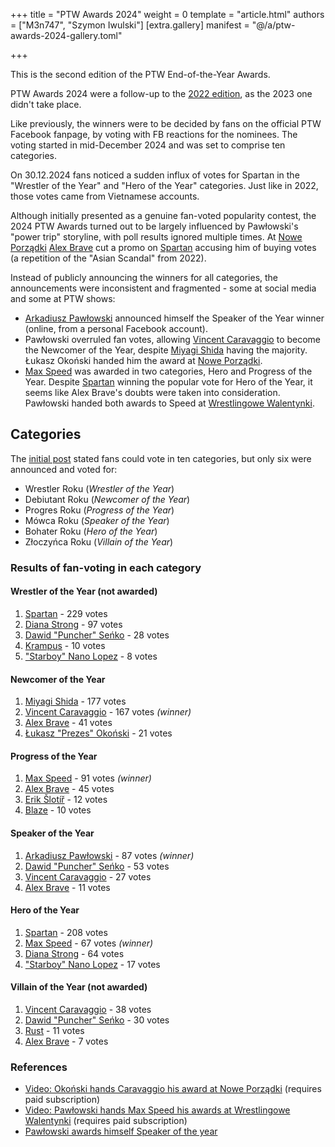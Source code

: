 +++
title = "PTW Awards 2024"
weight = 0
template = "article.html"
authors = ["M3n747", "Szymon Iwulski"]
[extra.gallery]
manifest = "@/a/ptw-awards-2024-gallery.toml"

+++

This is the second edition of the PTW End-of-the-Year Awards.

<!-- more -->

PTW Awards 2024 were a follow-up to the [2022 edition](@/a/ptw-awards-2022.md), as the 2023 one didn't take place. 

Like previously, the winners were to be decided by fans on the official PTW Facebook fanpage, by voting with FB reactions for the nominees. The voting started in mid-December 2024 and was set to comprise ten categories.

On 30.12.2024 fans noticed a sudden influx of votes for Spartan in the "Wrestler of the Year" and "Hero of the Year" categories. Just like in 2022, those votes came from Vietnamese accounts.

Although initially presented as a genuine fan-voted popularity contest, the 2024 PTW Awards turned out to be largely influenced by Pawłowski's "power trip" storyline, with poll results ignored multiple times. At [Nowe Porządki](@/e/ptw/2025-01-11-ptw-nowe-porzadki.md) [Alex Brave](@/w/alex-brave.md) cut a promo on [Spartan](@/w/spartan.md) accusing him of buying votes (a repetition of the "Asian Scandal" from 2022).

Instead of publicly announcing the winners for all categories, the announcements were inconsistent and fragmented - some at social media and some at PTW shows:

* [Arkadiusz Pawłowski](@/w/pan-pawlowski.md) announced himself the Speaker of the Year winner (online, from a personal Facebook account).
* Pawłowski overruled fan votes, allowing [Vincent Caravaggio](@/w/vincent-caravaggio.md) to become the Newcomer of the Year, despite [Miyagi Shida](@/w/miyagi-shida.md) having the majority. Łukasz Okoński handed him the award at [Nowe Porządki](@/e/ptw/2025-01-11-ptw-nowe-porzadki.md).
* [Max Speed](@/w/max-speed.md) was awarded in two categories, Hero and Progress of the Year. Despite [Spartan](@/w/spartan.md) winning the popular vote for Hero of the Year, it seems like Alex Brave's doubts were taken into consideration. Pawłowski handed both awards to Speed at [Wrestlingowe Walentynki](@/e/ptw/2025-02-15-ptw-wrestlingowe-walentynki.md).

## Categories

The [initial post][10-categories] stated fans could vote in ten categories, but only six were announced and voted for:

- Wrestler Roku (_Wrestler of the Year_)
- Debiutant Roku (_Newcomer of the Year_)
- Progres Roku (_Progress of the Year_)
- Mówca Roku (_Speaker of the Year_)
- Bohater Roku (_Hero of the Year_)
- Złoczyńca Roku (_Villain of the Year_)

### Results of fan-voting in each category

#### Wrestler of the Year (not awarded)

1. [Spartan](@/w/spartan.md) - 229 votes
2. [Diana Strong](@/w/diana-strong.md) - 97 votes
3. [Dawid "Puncher" Seńko](@/w/puncher.md) - 28 votes
4. [Krampus](@/w/krampus.md) - 10 votes
5. ["Starboy" Nano Lopez](@/w/nano-lopez.md) - 8 votes

#### Newcomer of the Year

1. [Miyagi Shida](@/w/miyagi-shida.md) - 177 votes
2. [Vincent Caravaggio](@/w/vincent-caravaggio.md) - 167 votes *(winner)*
3. [Alex Brave](@/w/alex-brave.md) - 41 votes
4. [Łukasz "Prezes" Okoński](@/w/lukasz-okonski.md) - 21 votes

#### Progress of the Year

1. [Max Speed](@/w/max-speed.md) - 91 votes *(winner)*
2. [Alex Brave](@/w/alex-brave.md) - 45 votes
3. [Erik Šlotíř](@/w/erik-slotir.md) - 12 votes
4. [Blaze](@/w/blaze.md) - 10 votes

#### Speaker of the Year

1. [Arkadiusz Pawłowski](@/w/pan-pawlowski.md) - 87 votes *(winner)*
2. [Dawid "Puncher" Seńko](@/w/puncher.md) - 53 votes
3. [Vincent Caravaggio](@/w/vincent-caravaggio.md) - 27 votes
4. [Alex Brave](@/w/alex-brave.md) - 11 votes

#### Hero of the Year

1. [Spartan](@/w/spartan.md) - 208 votes
2. [Max Speed](@/w/max-speed.md) - 67 votes *(winner)*
3. [Diana Strong](@/w/diana-strong.md) - 64 votes
4. ["Starboy" Nano Lopez](@/w/nano-lopez.md) - 17 votes

#### Villain of the Year (not awarded)

1. [Vincent Caravaggio](@/w/vincent-caravaggio.md) - 38 votes
2. [Dawid "Puncher" Seńko](@/w/puncher.md) - 30 votes
3. [Rust](@/w/rust.md) - 11 votes
5. [Alex Brave](@/w/alex-brave.md) - 7 votes

### References
* [Video: Okoński hands Caravaggio his award at Nowe Porządki](https://www.youtube.com/watch?v=JXaHVjd4WNQ&t=3470) (requires paid subscription)
* [Video: Pawłowski hands Max Speed his awards at Wrestlingowe Walentynki](https://www.youtube.com/watch?v=Til3tBdaKvs&t=1330) (requires paid subscription)
* [Pawłowski awards himself Speaker of the year](https://www.facebook.com/MrPawlowski/posts/pfbid02SXkH48k3WGpoghdzs8v46dQQh1tAbrU6GimkmKrZG77USZ2DvW1GDdc6qEYTRcThl)

[10-categories]: https://www.facebook.com/photo/?fbid=629516462734333&set=a.136592408693410

